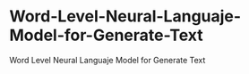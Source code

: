 # Word-Level-Neural-Languaje-Model-for-Generate-Text
Word Level Neural Languaje Model for Generate Text
